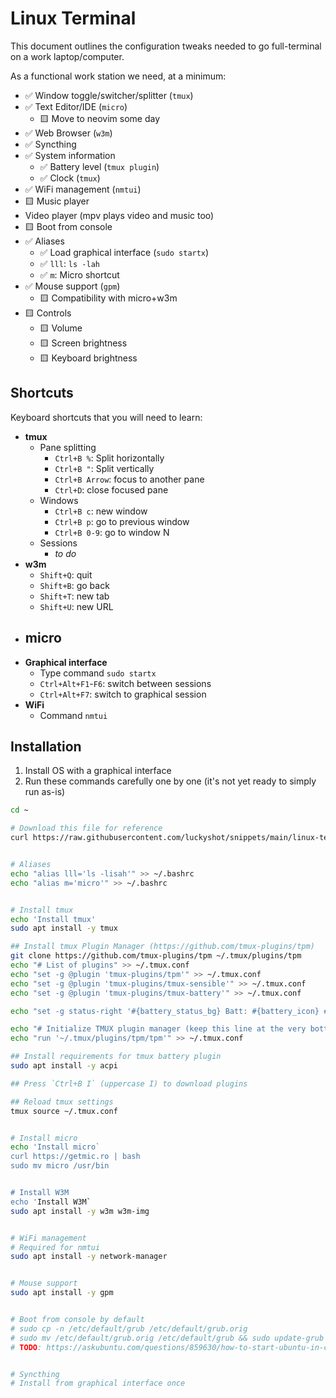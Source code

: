 # Linux Terminal

This document outlines the configuration tweaks needed to go full-terminal on a work laptop/computer.

As a functional work station we need, at a minimum:

- ✅ Window toggle/switcher/splitter (`tmux`)
- ✅ Text Editor/IDE (`micro`)
  - 🟨 Move to neovim some day
- ✅ Web Browser (`w3m`)
- ✅ Syncthing
- ✅ System information
  - ✅ Battery level (`tmux plugin`)
  - ✅ Clock (`tmux`)
- ✅ WiFi management (`nmtui`)
- 🟨 Music player
- Video player (mpv plays video and music too)
- 🟨 Boot from console
- ✅ Aliases 
  - ✅ Load graphical interface (`sudo startx`)
  - ✅ `lll`: `ls -lah`
  - ✅ `m`: Micro shortcut
- ✅ Mouse support (`gpm`)
  - 🟨 Compatibility with micro+w3m
- 🟨 Controls
  - 🟨 Volume
  - 🟨 Screen brightness
  - 🟨 Keyboard brightness


## Shortcuts

Keyboard shortcuts that you will need to learn:

- **tmux**
  - Pane splitting
    - `Ctrl+B %`: Split horizontally
    - `Ctrl+B "`: Split vertically
    - `Ctrl+B Arrow`: focus to another pane
    - `Ctrl+D`: close focused pane
  - Windows
    - `Ctrl+B c`: new window
    - `Ctrl+B p`: go to previous window
    - `Ctrl+B 0-9`: go to window N
  - Sessions
    - _to do_
- **w3m**
  - `Shift+Q`: quit
  - `Shift+B`: go back
  - `Shift+T`: new tab
  - `Shift+U`: new URL
- **micro**
  - 
- **Graphical interface**
  - Type command `sudo startx`
  - `Ctrl+Alt+F1`-`F6`: switch between sessions
  - `Ctrl+Alt+F7`: switch to graphical session
- **WiFi**
  - Command `nmtui`
  

## Installation

1. Install OS with a graphical interface
2. Run these commands carefully one by one (it's not yet ready to simply run as-is)

```sh
cd ~

# Download this file for reference
curl https://raw.githubusercontent.com/luckyshot/snippets/main/linux-terminal.md >> ~/linux-terminal.md


# Aliases
echo "alias lll='ls -lisah'" >> ~/.bashrc
echo "alias m='micro'" >> ~/.bashrc


# Install tmux
echo 'Install tmux'
sudo apt install -y tmux

## Install tmux Plugin Manager (https://github.com/tmux-plugins/tpm)
git clone https://github.com/tmux-plugins/tpm ~/.tmux/plugins/tpm
echo "# List of plugins" >> ~/.tmux.conf
echo "set -g @plugin 'tmux-plugins/tpm'" >> ~/.tmux.conf
echo "set -g @plugin 'tmux-plugins/tmux-sensible'" >> ~/.tmux.conf
echo "set -g @plugin 'tmux-plugins/tmux-battery'" >> ~/.tmux.conf

echo "set -g status-right '#{battery_status_bg} Batt: #{battery_icon} #{battery_percentage} #{battery_remain} | %a %h-%d %H:%M '" >> ~/.tmux.conf

echo "# Initialize TMUX plugin manager (keep this line at the very bottom of tmux.conf)" >> ~/.tmux.conf
echo "run '~/.tmux/plugins/tpm/tpm'" >> ~/.tmux.conf

## Install requirements for tmux battery plugin
sudo apt install -y acpi

## Press `Ctrl+B I` (uppercase I) to download plugins

## Reload tmux settings
tmux source ~/.tmux.conf


# Install micro
echo 'Install micro`
curl https://getmic.ro | bash
sudo mv micro /usr/bin


# Install W3M
echo 'Install W3M`
sudo apt install -y w3m w3m-img


# WiFi management
# Required for nmtui
sudo apt install -y network-manager


# Mouse support
sudo apt install -y gpm


# Boot from console by default
# sudo cp -n /etc/default/grub /etc/default/grub.orig
# sudo mv /etc/default/grub.orig /etc/default/grub && sudo update-grub
# TODO: https://askubuntu.com/questions/859630/how-to-start-ubuntu-in-console-mode


# Syncthing
# Install from graphical interface once


```
